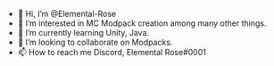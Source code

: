 - 👋 Hi, I’m @Elemental-Rose
- 👀 I’m interested in MC Modpack creation among many other things.
- 🌱 I’m currently learning Unity, Java.
- 💞️ I’m looking to collaborate on Modpacks.
- 📫 How to reach me Discord, Elemental Rose#0001

<!---
Elemental-Rose/Elemental-Rose is a ✨ special ✨ repository because its `README.md` (this file) appears on your GitHub profile.
You can click the Preview link to take a look at your changes.
--->
